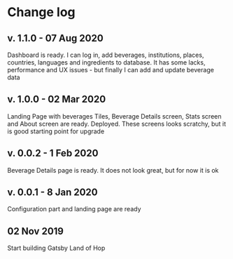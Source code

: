 # Change log

## v. 1.1.0 - 07 Aug 2020

Dashboard is ready. I can log in, add beverages, institutions, places, countries, languages and ingredients to database. It has some lacks, performance and UX issues - but finally I can add and update beverage data

## v. 1.0.0 - 02 Mar 2020

Landing Page with beverages Tiles, Beverage Details screen, Stats screen and About screen are ready. Deployed. These screens looks scratchy, but it is good starting point for upgrade

## v. 0.0.2 - 1 Feb 2020

Beverage Details page is ready. It does not look great, but for now it is ok

## v. 0.0.1 - 8 Jan 2020

Configuration part and landing page are ready

## 02 Nov 2019

Start building Gatsby Land of Hop
